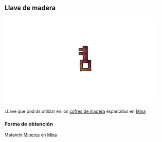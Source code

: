 ## Llave de madera

![Llave de Madera](/.gitbook\assets\img\item\key\wood_key.png)

LLave que podrás utilizar en los [cofres de madera](/.gitbook\assets\category\extra\loot\chest\wood_chest.md) esparcidos en [Mina](/.gitbook\assets\category\location\mine\mine.md)

### Forma de obtención
Matando [Mineros](#) en [Mina](/.gitbook\assets\category\location\mine\mine.md)
